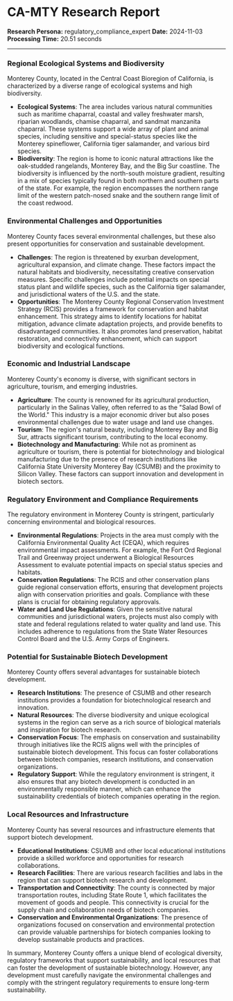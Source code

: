 # CA-MTY Research Report

**Research Persona:** regulatory_compliance_expert
**Date:** 2024-11-03
**Processing Time:** 20.51 seconds

---

### Regional Ecological Systems and Biodiversity

Monterey County, located in the Central Coast Bioregion of California, is characterized by a diverse range of ecological systems and high biodiversity.

- **Ecological Systems**: The area includes various natural communities such as maritime chaparral, coastal and valley freshwater marsh, riparian woodlands, chamise chaparral, and sandmat manzanita chaparral. These systems support a wide array of plant and animal species, including sensitive and special-status species like the Monterey spineflower, California tiger salamander, and various bird species.
- **Biodiversity**: The region is home to iconic natural attractions like the oak-studded rangelands, Monterey Bay, and the Big Sur coastline. The biodiversity is influenced by the north-south moisture gradient, resulting in a mix of species typically found in both northern and southern parts of the state. For example, the region encompasses the northern range limit of the western patch-nosed snake and the southern range limit of the coast redwood.

### Environmental Challenges and Opportunities

Monterey County faces several environmental challenges, but these also present opportunities for conservation and sustainable development.

- **Challenges**: The region is threatened by exurban development, agricultural expansion, and climate change. These factors impact the natural habitats and biodiversity, necessitating creative conservation measures. Specific challenges include potential impacts on special status plant and wildlife species, such as the California tiger salamander, and jurisdictional waters of the U.S. and the state.
- **Opportunities**: The Monterey County Regional Conservation Investment Strategy (RCIS) provides a framework for conservation and habitat enhancement. This strategy aims to identify locations for habitat mitigation, advance climate adaptation projects, and provide benefits to disadvantaged communities. It also promotes land preservation, habitat restoration, and connectivity enhancement, which can support biodiversity and ecological functions.

### Economic and Industrial Landscape

Monterey County's economy is diverse, with significant sectors in agriculture, tourism, and emerging industries.

- **Agriculture**: The county is renowned for its agricultural production, particularly in the Salinas Valley, often referred to as the "Salad Bowl of the World." This industry is a major economic driver but also poses environmental challenges due to water usage and land use changes.
- **Tourism**: The region's natural beauty, including Monterey Bay and Big Sur, attracts significant tourism, contributing to the local economy.
- **Biotechnology and Manufacturing**: While not as prominent as agriculture or tourism, there is potential for biotechnology and biological manufacturing due to the presence of research institutions like California State University Monterey Bay (CSUMB) and the proximity to Silicon Valley. These factors can support innovation and development in biotech sectors.

### Regulatory Environment and Compliance Requirements

The regulatory environment in Monterey County is stringent, particularly concerning environmental and biological resources.

- **Environmental Regulations**: Projects in the area must comply with the California Environmental Quality Act (CEQA), which requires environmental impact assessments. For example, the Fort Ord Regional Trail and Greenway project underwent a Biological Resources Assessment to evaluate potential impacts on special status species and habitats.
- **Conservation Regulations**: The RCIS and other conservation plans guide regional conservation efforts, ensuring that development projects align with conservation priorities and goals. Compliance with these plans is crucial for obtaining regulatory approvals.
- **Water and Land Use Regulations**: Given the sensitive natural communities and jurisdictional waters, projects must also comply with state and federal regulations related to water quality and land use. This includes adherence to regulations from the State Water Resources Control Board and the U.S. Army Corps of Engineers.

### Potential for Sustainable Biotech Development

Monterey County offers several advantages for sustainable biotech development.

- **Research Institutions**: The presence of CSUMB and other research institutions provides a foundation for biotechnological research and innovation.
- **Natural Resources**: The diverse biodiversity and unique ecological systems in the region can serve as a rich source of biological materials and inspiration for biotech research.
- **Conservation Focus**: The emphasis on conservation and sustainability through initiatives like the RCIS aligns well with the principles of sustainable biotech development. This focus can foster collaborations between biotech companies, research institutions, and conservation organizations.
- **Regulatory Support**: While the regulatory environment is stringent, it also ensures that any biotech development is conducted in an environmentally responsible manner, which can enhance the sustainability credentials of biotech companies operating in the region.

### Local Resources and Infrastructure

Monterey County has several resources and infrastructure elements that support biotech development.

- **Educational Institutions**: CSUMB and other local educational institutions provide a skilled workforce and opportunities for research collaborations.
- **Research Facilities**: There are various research facilities and labs in the region that can support biotech research and development.
- **Transportation and Connectivity**: The county is connected by major transportation routes, including State Route 1, which facilitates the movement of goods and people. This connectivity is crucial for the supply chain and collaboration needs of biotech companies.
- **Conservation and Environmental Organizations**: The presence of organizations focused on conservation and environmental protection can provide valuable partnerships for biotech companies looking to develop sustainable products and practices.

In summary, Monterey County offers a unique blend of ecological diversity, regulatory frameworks that support sustainability, and local resources that can foster the development of sustainable biotechnology. However, any development must carefully navigate the environmental challenges and comply with the stringent regulatory requirements to ensure long-term sustainability.